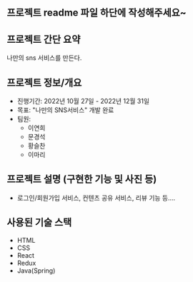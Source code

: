 ## 프로젝트 readme 파일 하단에 작성해주세요~ 

## 프로젝트 간단 요약
나만의 sns 서비스를 만든다. 

## 프로젝트 정보/개요
- 진행기간: 2022년 10월 27일 - 2022년 12월 31일
- 목표: "나만의 SNS서비스" 개발 완료
- 팀원:
    - 이연희
    - 문경석
    - 황슬찬
    - 이마리

## 프로젝트 설명 (구현한 기능 및 사진 등)  
* 로그인/회원가입 서비스, 컨텐츠 공유 서비스, 리뷰 기능 등....

## 사용된 기술 스택
* HTML
* CSS
* React
* Redux
* Java(Spring)
